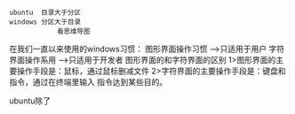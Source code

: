 	ubuntu  目录大于分区
	windows 分区大于目录
				看思维导图
在我们一直以来使用的windows习惯：
				图形界面操作习惯  -->只适用于用户
				字符界面操作系用  -->只适用于开发者
图形界面的和字符界面的区别
1>图形界面的主要操作手段是：鼠标，通过鼠标删减文件
2>字符界面的主要操作手段是：键盘和指令，通过在终端里输入
指令达到某些目的。

ubuntu除了
